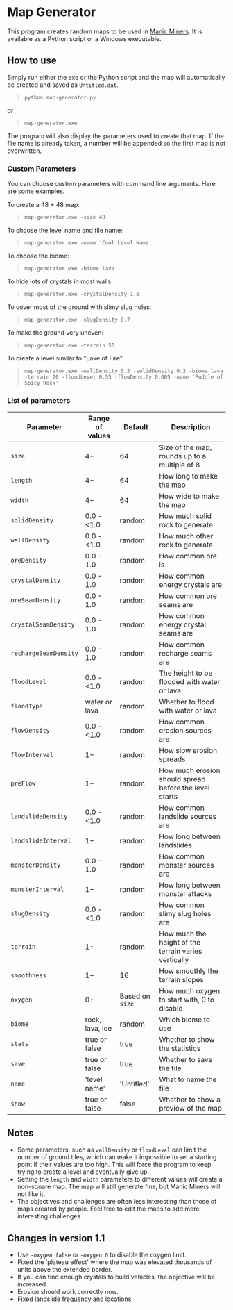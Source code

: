 # Map Generator

This program creates random maps to be used in [Manic Miners](https://manicminers.baraklava.com/).  It is available as a Python script or a Windows executable.

## How to use

Simply run either the exe or the Python script and the map will automatically be created and saved as `Untitled.dat`.

> `python map-generator.py`

or

> `map-generator.exe`

The program will also display the parameters used to create that map.  If the file name is already taken, a number will be appended so the first map is not overwritten.

### Custom Parameters

You can choose custom parameters with command line arguments.  Here are some examples.

To create a 48 * 48 map:
> `map-generator.exe -size 48`

To choose the level name and file name:
> `map-generator.exe -name 'Cool Level Name'`

To choose the biome:
> `map-generator.exe -biome lava`

To hide lots of crystals in most walls:
> `map-generator.exe -crystalDensity 1.0`

To cover most of the ground with slimy slug holes:
> `map-generator.exe -slugDensity 0.7`

To make the ground very uneven:
> `map-generator.exe -terrain 50`

To create a level similar to "Lake of Fire"
> `map-generator.exe -wallDensity 0.3 -solidDensity 0.2 -biome lava -terrain 20 -floodLevel 0.55 -flowDensity 0.005 -name 'Puddle of Spicy Rock'`

### List of parameters
| Parameter | Range of values | Default | Description |
|-|-|-|-|
| `size` | 4+ | 64 | Size of the map, rounds up to a multiple of 8
| `length` | 4+ | 64 | How long to make the map
| `width` | 4+ | 64 | How wide to make the map
| `solidDensity` | 0.0 - <1.0 | random | How much solid rock to generate
| `wallDensity` | 0.0 - <1.0 | random | How much other rock to generate
| `oreDensity` | 0.0 - 1.0 | random | How common ore is
| `crystalDensity` | 0.0 - 1.0 | random | How common energy crystals are
| `oreSeamDensity` | 0.0 - 1.0 | random | How common ore seams are
| `crystalSeamDensity` | 0.0 - 1.0 | random | How common energy crystal seams are
| `rechargeSeamDensity` | 0.0 - 1.0 | random | How common recharge seams are
| `floodLevel` | 0.0 - <1.0 | random | The height to be flooded with water or lava
| `floodType` | water or lava | random | Whether to flood with water or lava
| `flowDensity` | 0.0 - <1.0 | random | How common erosion sources are
| `flowInterval` | 1+ | random | How slow erosion spreads
| `preFlow` | 1+ | random | How much erosion should spread before the level starts
| `landslideDensity` | 0.0 - <1.0 | random | How common landslide sources are
| `landslideInterval` | 1+ | random | How long between landslides
| `monsterDensity` | 0.0 - 1.0 | random | How common monster sources are
| `monsterInterval` | 1+ | random | How long between monster attacks
| `slugDensity` | 0.0 - <1.0 | random | How common slimy slug holes are
| `terrain` | 1+ | random | How much the height of the terrain varies vertically
| `smoothness` | 1+ | 16 | How smoothly the terrain slopes
| `oxygen` | 0+ | Based on `size` | How much oxygen to start with, 0 to disable
| `biome` | rock, lava, ice | random | Which biome to use
| `stats` | true or false | true | Whether to show the statistics
| `save` | true or false | true | Whether to save the file
| `name` | 'level name' | 'Untitled' | What to name the file
| `show` | true or false | false | Whether to show a preview of the map

## Notes

- Some parameters, such as `wallDensity` or `floodLevel` can limit the number of ground tiles, which can make it impossible to set a starting point if their values are too high.  This will force the program to keep trying to create a level and eventually give up.
- Setting the `length` and `width` parameters to different values will create a non-square map.  The map will still generate fine, but Manic Miners will not like it.
- The objectives and challenges are often less interesting than those of maps created by people.  Feel free to edit the maps to add more interesting challenges.

## Changes in version 1.1

- Use `-oxygen false` or `-oxygen 0` to disable the oxygen limit.
- Fixed the 'plateau effect' where the map was elevated thousands of units above the extended border.
- If you can find enough crystals to build vehicles, the objective will be increased.
- Erosion should work correctly now.
- Fixed landslide frequency and locations.